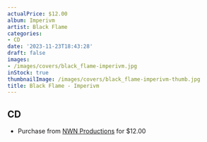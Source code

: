 ```yaml
---
actualPrice: $12.00
album: Imperivm
artist: Black Flame
categories:
- CD
date: '2023-11-23T18:43:28'
draft: false
images:
- /images/covers/black_flame-imperivm.jpg
inStock: true
thumbnailImage: /images/covers/black_flame-imperivm-thumb.jpg
title: Black Flame - Imperivm
---
```


## CD
* Purchase from [NWN Productions](http://shop.nwnprod.com/index.php?route=product/product&path=93&product_id=19912&sort=pd.name&order=ASC) for $12.00
